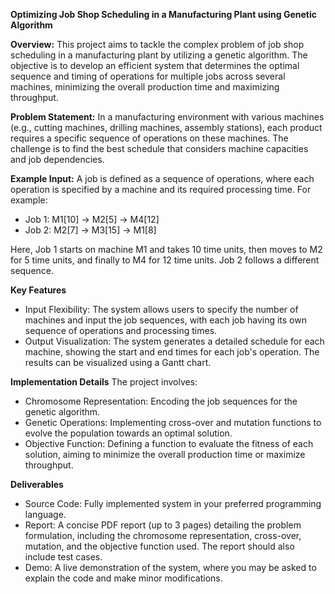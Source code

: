 **Optimizing Job Shop Scheduling in a Manufacturing Plant using Genetic Algorithm**

**Overview:**
This project aims to tackle the complex problem of job shop scheduling in a manufacturing plant by utilizing a genetic algorithm.
The objective is to develop an efficient system that determines the optimal sequence and timing of operations for multiple jobs across several machines,
minimizing the overall production time and maximizing throughput.

**Problem Statement:**
In a manufacturing environment with various machines (e.g., cutting machines, drilling machines, assembly stations), 
each product requires a specific sequence of operations on these machines.
 The challenge is to find the best schedule that considers machine capacities and job dependencies.

**Example Input:**
A job is defined as a sequence of operations, where each operation is specified by a machine and its required processing time. For example:

  * Job 1: M1[10] -> M2[5] -> M4[12]
  * Job 2: M2[7] -> M3[15] -> M1[8]
    
Here, Job 1 starts on machine M1 and takes 10 time units, then moves to M2 for 5 time units, and finally to M4 for 12 time units. Job 2 follows a different sequence.


**Key Features**
  * Input Flexibility: The system allows users to specify the number of machines and input the job sequences, with each job having its own sequence of operations and processing times.
  * Output Visualization: The system generates a detailed schedule for each machine, showing the start and end times for each job's operation. The results can be visualized using a Gantt chart.

**Implementation Details**
The project involves:

  * Chromosome Representation: Encoding the job sequences for the genetic algorithm.
  * Genetic Operations: Implementing cross-over and mutation functions to evolve the population towards an optimal solution.
  * Objective Function: Defining a function to evaluate the fitness of each solution, aiming to minimize the overall production time or maximize throughput.


**Deliverables**
  * Source Code: Fully implemented system in your preferred programming language.
  * Report: A concise PDF report (up to 3 pages) detailing the problem formulation, including the chromosome representation, cross-over, mutation, and the objective function used. The report should also include test cases.
  * Demo: A live demonstration of the system, where you may be asked to explain the code and make minor modifications.
